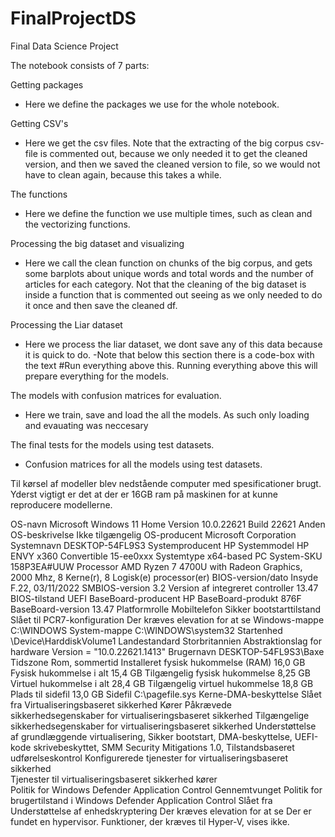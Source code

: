 # FinalProjectDS
 Final Data Science Project


The notebook consists of 7 parts:

Getting packages
- Here we define the packages we use for the whole notebook.

Getting CSV's
- Here we get the csv files. Note that the extracting of the big corpus csv-file is commented out, because we only needed it to get the cleaned version, and then we saved the cleaned version to file, so we would not have to clean again, because this takes a while.

The functions
- Here we define the function we use multiple times, such as clean and the vectorizing functions.

Processing the big dataset and visualizing
- Here we call the clean function on chunks of the big corpus, and gets some barplots about unique words and total words and the number of articles for each category. Not that the cleaning of the big dataset is inside a function that is commented out seeing as we only needed to do it once and then save the cleaned df.

Processing the Liar dataset
- Here we process the liar dataset, we dont save any of this data because it is quick to do.
-Note that below this section there is a code-box with the text #Run everything above this. Running everything above this will prepare everything for the models.

The models with confusion matrices for evaluation.
- Here we train, save and load the all the models. As such only loading and evauating was neccesary

The final tests for the models using test datasets.
- Confusion matrices for all the models using test datasets.



Til kørsel af modeller blev nedstående computer med spesificationer brugt. Yderst vigtigt er det at der er 16GB ram på maskinen for at kunne reproducere modellerne.

OS-navn	Microsoft Windows 11 Home
Version	10.0.22621 Build 22621
Anden OS-beskrivelse	Ikke tilgængelig
OS-producent	Microsoft Corporation
Systemnavn	DESKTOP-54FL9S3
Systemproducent	HP
Systemmodel	HP ENVY x360 Convertible 15-ee0xxx
Systemtype	x64-based PC
System-SKU	158P3EA#UUW
Processor	AMD Ryzen 7 4700U with Radeon Graphics, 2000 Mhz, 8 Kerne(r), 8 Logisk(e) processor(er)
BIOS-version/dato	Insyde F.22, 03/11/2022
SMBIOS-version	3.2
Version af integreret controller	13.47
BIOS-tilstand	UEFI
BaseBoard-producent	HP
BaseBoard-produkt	876F
BaseBoard-version	13.47
Platformrolle	Mobiltelefon
Sikker bootstarttilstand	Slået til
PCR7-konfiguration	Der kræves elevation for at se
Windows-mappe	C:\WINDOWS
System-mappe	C:\WINDOWS\system32
Startenhed	\Device\HarddiskVolume1
Landestandard	Storbritannien
Abstraktionslag for hardware	Version = "10.0.22621.1413"
Brugernavn	DESKTOP-54FL9S3\Baxe
Tidszone	Rom, sommertid
Installeret fysisk hukommelse (RAM)	16,0 GB
Fysisk hukommelse i alt	15,4 GB
Tilgængelig fysisk hukommelse	8,25 GB
Virtuel hukommelse i alt	28,4 GB
Tilgængelig virtuel hukommelse	18,8 GB
Plads til sidefil	13,0 GB
Sidefil	C:\pagefile.sys
Kerne-DMA-beskyttelse	Slået fra
Virtualiseringsbaseret sikkerhed	Kører
Påkrævede sikkerhedsegenskaber for virtualiseringsbaseret sikkerhed	
Tilgængelige sikkerhedsegenskaber for virtualiseringsbaseret sikkerhed	Understøttelse af grundlæggende virtualisering, Sikker bootstart, DMA-beskyttelse, UEFI-kode skrivebeskyttet, SMM Security Mitigations 1.0, Tilstandsbaseret udførelseskontrol
Konfigurerede tjenester for virtualiseringsbaseret sikkerhed	
Tjenester til virtualiseringsbaseret sikkerhed kører	
Politik for Windows Defender Application Control	Gennemtvunget
Politik for brugertilstand i Windows Defender Application Control	Slået fra
Understøttelse af enhedskryptering	Der kræves elevation for at se
Der er fundet en hypervisor. Funktioner, der kræves til Hyper-V, vises ikke.	
